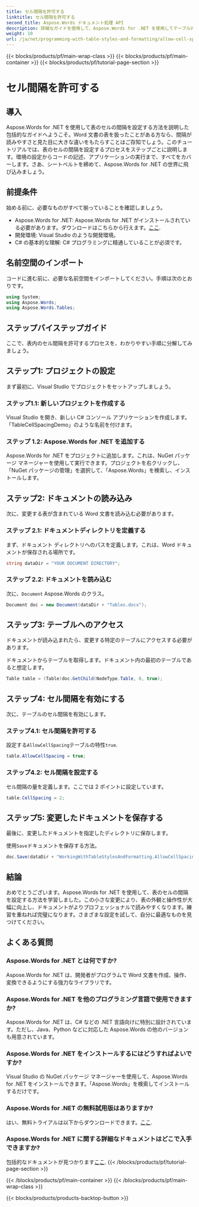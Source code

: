 ```yaml
---
title: セル間隔を許可する
linktitle: セル間隔を許可する
second_title: Aspose.Words ドキュメント処理 API
description: 詳細なガイドを使用して、Aspose.Words for .NET を使用してテーブル内のセルの間隔を設定する方法を学びます。Word ドキュメントの書式設定を強化したい開発者に最適です。
weight: 10
url: /ja/net/programming-with-table-styles-and-formatting/allow-cell-spacing/
---
```


{{< blocks/products/pf/main-wrap-class >}}
{{< blocks/products/pf/main-container >}}
{{< blocks/products/pf/tutorial-page-section >}}

# セル間隔を許可する

## 導入

Aspose.Words for .NET を使用して表のセルの間隔を設定する方法を説明した包括的なガイドへようこそ。Word 文書の表を扱ったことがある方なら、間隔が読みやすさと見た目に大きな違いをもたらすことはご存知でしょう。このチュートリアルでは、表のセルの間隔を設定するプロセスをステップごとに説明します。環境の設定からコードの記述、アプリケーションの実行まで、すべてをカバーします。さあ、シートベルトを締めて、Aspose.Words for .NET の世界に飛び込みましょう。

## 前提条件

始める前に、必要なものがすべて揃っていることを確認しましょう。

- Aspose.Words for .NET: Aspose.Words for .NET がインストールされている必要があります。ダウンロードはこちらから行えます。[ここ](https://releases.aspose.com/words/net/).
- 開発環境: Visual Studio のような開発環境。
- C# の基本的な理解: C# プログラミングに精通していることが必須です。

## 名前空間のインポート

コードに進む前に、必要な名前空間をインポートしてください。手順は次のとおりです。

```csharp
using System;
using Aspose.Words;
using Aspose.Words.Tables;
```

## ステップバイステップガイド

ここで、表内のセル間隔を許可するプロセスを、わかりやすい手順に分解してみましょう。

## ステップ1: プロジェクトの設定

まず最初に、Visual Studio でプロジェクトをセットアップしましょう。

### ステップ1.1: 新しいプロジェクトを作成する

Visual Studio を開き、新しい C# コンソール アプリケーションを作成します。「TableCellSpacingDemo」のような名前を付けます。

### ステップ 1.2: Aspose.Words for .NET を追加する

Aspose.Words for .NET をプロジェクトに追加します。これは、NuGet パッケージ マネージャーを使用して実行できます。プロジェクトを右クリックし、「NuGet パッケージの管理」を選択して、「Aspose.Words」を検索し、インストールします。

## ステップ2: ドキュメントの読み込み

次に、変更する表が含まれている Word 文書を読み込む必要があります。

### ステップ 2.1: ドキュメントディレクトリを定義する

まず、ドキュメント ディレクトリへのパスを定義します。これは、Word ドキュメントが保存される場所です。

```csharp
string dataDir = "YOUR DOCUMENT DIRECTORY";
```

### ステップ 2.2: ドキュメントを読み込む

次に、`Document` Aspose.Words のクラス。

```csharp
Document doc = new Document(dataDir + "Tables.docx");
```

## ステップ3: テーブルへのアクセス

ドキュメントが読み込まれたら、変更する特定のテーブルにアクセスする必要があります。

ドキュメントからテーブルを取得します。ドキュメント内の最初のテーブルであると想定します。

```csharp
Table table = (Table)doc.GetChild(NodeType.Table, 0, true);
```

## ステップ4: セル間隔を有効にする

次に、テーブルのセル間隔を有効にします。

### ステップ4.1: セル間隔を許可する

設定する`AllowCellSpacing`テーブルの特性`true`.

```csharp
table.AllowCellSpacing = true;
```

### ステップ4.2: セル間隔を設定する

セル間隔の量を定義します。ここでは 2 ポイントに設定しています。

```csharp
table.CellSpacing = 2;
```

## ステップ5: 変更したドキュメントを保存する

最後に、変更したドキュメントを指定したディレクトリに保存します。

使用`Save`ドキュメントを保存する方法。

```csharp
doc.Save(dataDir + "WorkingWithTableStylesAndFormatting.AllowCellSpacing.docx");
```

## 結論

おめでとうございます。Aspose.Words for .NET を使用して、表のセルの間隔を設定する方法を学習しました。この小さな変更により、表の外観と操作性が大幅に向上し、ドキュメントがよりプロフェッショナルで読みやすくなります。練習を重ねれば完璧になります。さまざまな設定を試して、自分に最適なものを見つけてください。

## よくある質問

### Aspose.Words for .NET とは何ですか?

Aspose.Words for .NET は、開発者がプログラムで Word 文書を作成、操作、変換できるようにする強力なライブラリです。

### Aspose.Words for .NET を他のプログラミング言語で使用できますか?

Aspose.Words for .NET は、C# などの .NET 言語向けに特別に設計されています。ただし、Java、Python などに対応した Aspose.Words の他のバージョンも用意されています。

### Aspose.Words for .NET をインストールするにはどうすればよいですか?

Visual Studio の NuGet パッケージ マネージャーを使用して、Aspose.Words for .NET をインストールできます。「Aspose.Words」を検索してインストールするだけです。

### Aspose.Words for .NET の無料試用版はありますか?

はい、無料トライアルは以下からダウンロードできます。[ここ](https://releases.aspose.com/).

### Aspose.Words for .NET に関する詳細なドキュメントはどこで入手できますか?

包括的なドキュメントが見つかります[ここ](https://reference.aspose.com/words/net/).
{{< /blocks/products/pf/tutorial-page-section >}}

{{< /blocks/products/pf/main-container >}}
{{< /blocks/products/pf/main-wrap-class >}}

{{< blocks/products/products-backtop-button >}}
